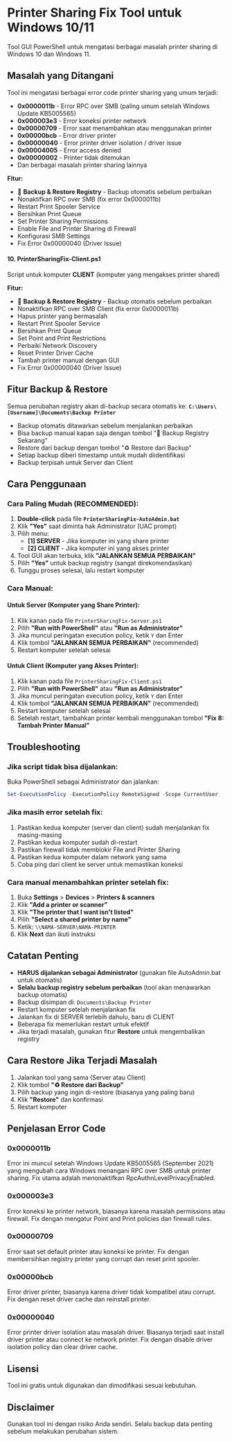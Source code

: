 # Printer Sharing Fix Tool untuk Windows 10/11

Tool GUI PowerShell untuk mengatasi berbagai masalah printer sharing di Windows 10 dan Windows 11.

## Masalah yang Ditangani

Tool ini mengatasi berbagai error code printer sharing yang umum terjadi:

- **0x0000011b** - Error RPC over SMB (paling umum setelah Windows Update KB5005565)
- **0x000003e3** - Error koneksi printer network
- **0x00000709** - Error saat menambahkan atau menggunakan printer
- **0x00000bcb** - Error driver printer
- **0x00000040** - Error printer driver isolation / driver issue
- **0x00004005** - Error access denied
- **0x00000002** - Printer tidak ditemukan
- Dan berbagai masalah printer sharing lainnya


**Fitur:**
- 💾 **Backup & Restore Registry** - Backup otomatis sebelum perbaikan
- Nonaktifkan RPC over SMB (fix error 0x0000011b)
- Restart Print Spooler Service
- Bersihkan Print Queue
- Set Printer Sharing Permissions
- Enable File and Printer Sharing di Firewall
- Konfigurasi SMB Settings
- Fix Error 0x00000040 (Driver Issue)

#### 10. PrinterSharingFix-Client.ps1
Script untuk komputer **CLIENT** (komputer yang mengakses printer shared)

**Fitur:**
- 💾 **Backup & Restore Registry** - Backup otomatis sebelum perbaikan
- Nonaktifkan RPC over SMB Client (fix error 0x0000011b)
- Hapus printer yang bermasalah
- Restart Print Spooler Service
- Bersihkan Print Queue
- Set Point and Print Restrictions
- Perbaiki Network Discovery
- Reset Printer Driver Cache
- Tambah printer manual dengan GUI
- Fix Error 0x00000040 (Driver Issue)

## Fitur Backup & Restore

Semua perubahan registry akan di-backup secara otomatis ke:
**`C:\Users\[Username]\Documents\Backup Printer`**

- Backup otomatis ditawarkan sebelum menjalankan perbaikan
- Bisa backup manual kapan saja dengan tombol "💾 Backup Registry Sekarang"
- Restore dari backup dengan tombol "♻️ Restore dari Backup"
- Setiap backup diberi timestamp untuk mudah diidentifikasi
- Backup terpisah untuk Server dan Client

## Cara Penggunaan

### Cara Paling Mudah (RECOMMENDED):

1. **Double-click** pada file **`PrinterSharingFix-AutoAdmin.bat`**
2. Klik **"Yes"** saat diminta hak Administrator (UAC prompt)
3. Pilih menu:
   - **[1] SERVER** - Jika komputer ini yang share printer
   - **[2] CLIENT** - Jika komputer ini yang akses printer
4. Tool GUI akan terbuka, klik **"JALANKAN SEMUA PERBAIKAN"**
5. Pilih **"Yes"** untuk backup registry (sangat direkomendasikan)
6. Tunggu proses selesai, lalu restart komputer


### Cara Manual:

#### Untuk Server (Komputer yang Share Printer):

1. Klik kanan pada file `PrinterSharingFix-Server.ps1`
2. Pilih **"Run with PowerShell"** atau **"Run as Administrator"**
3. Jika muncul peringatan execution policy, ketik `Y` dan Enter
4. Klik tombol **"JALANKAN SEMUA PERBAIKAN"** (recommended)
5. Restart komputer setelah selesai

#### Untuk Client (Komputer yang Akses Printer):

1. Klik kanan pada file `PrinterSharingFix-Client.ps1`
2. Pilih **"Run with PowerShell"** atau **"Run as Administrator"**
3. Jika muncul peringatan execution policy, ketik `Y` dan Enter
4. Klik tombol **"JALANKAN SEMUA PERBAIKAN"** (recommended)
5. Restart komputer setelah selesai
6. Setelah restart, tambahkan printer kembali menggunakan tombol **"Fix 8: Tambah Printer Manual"**

## Troubleshooting

### Jika script tidak bisa dijalankan:

Buka PowerShell sebagai Administrator dan jalankan:
```powershell
Set-ExecutionPolicy -ExecutionPolicy RemoteSigned -Scope CurrentUser
```

### Jika masih error setelah fix:

1. Pastikan kedua komputer (server dan client) sudah menjalankan fix masing-masing
2. Pastikan kedua komputer sudah di-restart
3. Pastikan firewall tidak memblokir File and Printer Sharing
4. Pastikan kedua komputer dalam network yang sama
5. Coba ping dari client ke server untuk memastikan koneksi

### Cara manual menambahkan printer setelah fix:

1. Buka **Settings** > **Devices** > **Printers & scanners**
2. Klik **"Add a printer or scanner"**
3. Klik **"The printer that I want isn't listed"**
4. Pilih **"Select a shared printer by name"**
5. Ketik: `\\NAMA-SERVER\NAMA-PRINTER`
6. Klik **Next** dan ikuti instruksi

## Catatan Penting

- **HARUS dijalankan sebagai Administrator** (gunakan file AutoAdmin.bat untuk otomatis)
- **Selalu backup registry sebelum perbaikan** (tool akan menawarkan backup otomatis)
- Backup disimpan di: `Documents\Backup Printer`
- Restart komputer setelah menjalankan fix
- Jalankan fix di SERVER terlebih dahulu, baru di CLIENT
- Beberapa fix memerlukan restart untuk efektif
- Jika terjadi masalah, gunakan fitur **Restore** untuk mengembalikan registry

## Cara Restore Jika Terjadi Masalah

1. Jalankan tool yang sama (Server atau Client)
2. Klik tombol **"♻️ Restore dari Backup"**
3. Pilih backup yang ingin di-restore (biasanya yang paling baru)
4. Klik **"Restore"** dan konfirmasi
5. Restart komputer

## Penjelasan Error Code

### 0x0000011b
Error ini muncul setelah Windows Update KB5005565 (September 2021) yang mengubah cara Windows menangani RPC over SMB untuk printer sharing. Fix utama adalah menonaktifkan RpcAuthnLevelPrivacyEnabled.

### 0x000003e3
Error koneksi ke printer network, biasanya karena masalah permissions atau firewall. Fix dengan mengatur Point and Print policies dan firewall rules.

### 0x00000709
Error saat set default printer atau koneksi ke printer. Fix dengan membersihkan registry printer yang corrupt dan reset print spooler.

### 0x00000bcb
Error driver printer, biasanya karena driver tidak kompatibel atau corrupt. Fix dengan reset driver cache dan reinstall printer.

### 0x00000040
Error printer driver isolation atau masalah driver. Biasanya terjadi saat install driver printer atau connect ke network printer. Fix dengan disable driver isolation policy dan clear driver cache.

## Lisensi

Tool ini gratis untuk digunakan dan dimodifikasi sesuai kebutuhan.

## Disclaimer

Gunakan tool ini dengan risiko Anda sendiri. Selalu backup data penting sebelum melakukan perubahan sistem.
